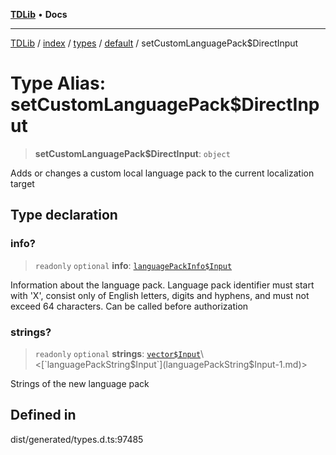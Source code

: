 [**TDLib**](../../../../../../README.md) • **Docs**

***

[TDLib](../../../../../../modules.md) / [index](../../../../../README.md) / [types](../../../README.md) / [default](../README.md) / setCustomLanguagePack$DirectInput

# Type Alias: setCustomLanguagePack$DirectInput

> **setCustomLanguagePack$DirectInput**: `object`

Adds or changes a custom local language pack to the current localization target

## Type declaration

### info?

> `readonly` `optional` **info**: [`languagePackInfo$Input`](languagePackInfo$Input-1.md)

Information about the language pack. Language pack identifier must start with 'X', consist only of English letters, digits and hyphens, and must not exceed 64 characters. Can be called before authorization

### strings?

> `readonly` `optional` **strings**: [`vector$Input`](vector$Input.md)\<[`languagePackString$Input`](languagePackString$Input-1.md)\>

Strings of the new language pack

## Defined in

dist/generated/types.d.ts:97485
